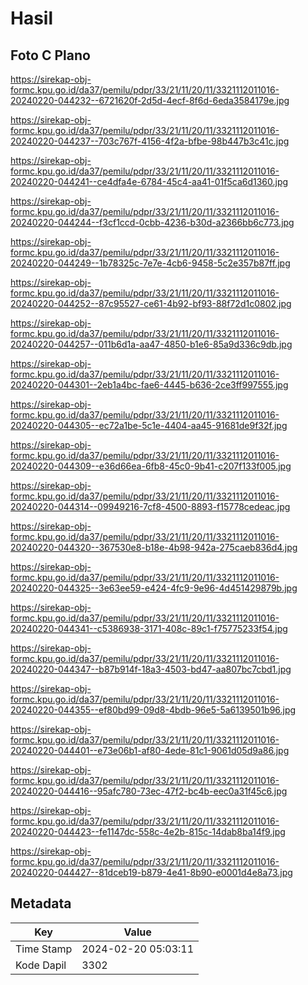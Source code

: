 # Hasil

## Foto C Plano

https://sirekap-obj-formc.kpu.go.id/da37/pemilu/pdpr/33/21/11/20/11/3321112011016-20240220-044232--6721620f-2d5d-4ecf-8f6d-6eda3584179e.jpg

https://sirekap-obj-formc.kpu.go.id/da37/pemilu/pdpr/33/21/11/20/11/3321112011016-20240220-044237--703c767f-4156-4f2a-bfbe-98b447b3c41c.jpg

https://sirekap-obj-formc.kpu.go.id/da37/pemilu/pdpr/33/21/11/20/11/3321112011016-20240220-044241--ce4dfa4e-6784-45c4-aa41-01f5ca6d1360.jpg

https://sirekap-obj-formc.kpu.go.id/da37/pemilu/pdpr/33/21/11/20/11/3321112011016-20240220-044244--f3cf1ccd-0cbb-4236-b30d-a2366bb6c773.jpg

https://sirekap-obj-formc.kpu.go.id/da37/pemilu/pdpr/33/21/11/20/11/3321112011016-20240220-044249--1b78325c-7e7e-4cb6-9458-5c2e357b87ff.jpg

https://sirekap-obj-formc.kpu.go.id/da37/pemilu/pdpr/33/21/11/20/11/3321112011016-20240220-044252--87c95527-ce61-4b92-bf93-88f72d1c0802.jpg

https://sirekap-obj-formc.kpu.go.id/da37/pemilu/pdpr/33/21/11/20/11/3321112011016-20240220-044257--011b6d1a-aa47-4850-b1e6-85a9d336c9db.jpg

https://sirekap-obj-formc.kpu.go.id/da37/pemilu/pdpr/33/21/11/20/11/3321112011016-20240220-044301--2eb1a4bc-fae6-4445-b636-2ce3ff997555.jpg

https://sirekap-obj-formc.kpu.go.id/da37/pemilu/pdpr/33/21/11/20/11/3321112011016-20240220-044305--ec72a1be-5c1e-4404-aa45-91681de9f32f.jpg

https://sirekap-obj-formc.kpu.go.id/da37/pemilu/pdpr/33/21/11/20/11/3321112011016-20240220-044309--e36d66ea-6fb8-45c0-9b41-c207f133f005.jpg

https://sirekap-obj-formc.kpu.go.id/da37/pemilu/pdpr/33/21/11/20/11/3321112011016-20240220-044314--09949216-7cf8-4500-8893-f15778cedeac.jpg

https://sirekap-obj-formc.kpu.go.id/da37/pemilu/pdpr/33/21/11/20/11/3321112011016-20240220-044320--367530e8-b18e-4b98-942a-275caeb836d4.jpg

https://sirekap-obj-formc.kpu.go.id/da37/pemilu/pdpr/33/21/11/20/11/3321112011016-20240220-044325--3e63ee59-e424-4fc9-9e96-4d451429879b.jpg

https://sirekap-obj-formc.kpu.go.id/da37/pemilu/pdpr/33/21/11/20/11/3321112011016-20240220-044341--c5386938-3171-408c-89c1-f75775233f54.jpg

https://sirekap-obj-formc.kpu.go.id/da37/pemilu/pdpr/33/21/11/20/11/3321112011016-20240220-044347--b87b914f-18a3-4503-bd47-aa807bc7cbd1.jpg

https://sirekap-obj-formc.kpu.go.id/da37/pemilu/pdpr/33/21/11/20/11/3321112011016-20240220-044355--ef80bd99-09d8-4bdb-96e5-5a6139501b96.jpg

https://sirekap-obj-formc.kpu.go.id/da37/pemilu/pdpr/33/21/11/20/11/3321112011016-20240220-044401--e73e06b1-af80-4ede-81c1-9061d05d9a86.jpg

https://sirekap-obj-formc.kpu.go.id/da37/pemilu/pdpr/33/21/11/20/11/3321112011016-20240220-044416--95afc780-73ec-47f2-bc4b-eec0a31f45c6.jpg

https://sirekap-obj-formc.kpu.go.id/da37/pemilu/pdpr/33/21/11/20/11/3321112011016-20240220-044423--fe1147dc-558c-4e2b-815c-14dab8ba14f9.jpg

https://sirekap-obj-formc.kpu.go.id/da37/pemilu/pdpr/33/21/11/20/11/3321112011016-20240220-044427--81dceb19-b879-4e41-8b90-e0001d4e8a73.jpg


## Metadata

| Key        | Value               |
| ---------- | ------------------- |
| Time Stamp | 2024-02-20 05:03:11 |
| Kode Dapil | 3302                |



